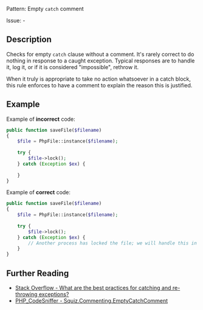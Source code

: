 Pattern: Empty `catch` comment

Issue: -

## Description

Checks for empty `catch` clause without a comment. It's rarely correct to do nothing in response to a caught exception. Typical responses are to handle it, log it, or if it is considered "impossible", rethrow it.

When it truly is appropriate to take no action whatsoever in a catch block, this rule enforces to have a comment to explain the reason this is justified.

## Example

Example of **incorrect** code:

``` php
public function saveFile($filename)
{
	$file = PhpFile::instance($filename);
	
	try {
		$file->lock();
	} catch (Exception $ex) {
	
	}
}
```

Example of **correct** code:

```php
public function saveFile($filename)
{
	$file = PhpFile::instance($filename);
	
	try {
		$file->lock();
	} catch (Exception $ex) {
		// Another process has locked the file; we will handle this in a bit.
	}
}
```

## Further Reading

* [Stack Overflow - What are the best practices for catching and re-throwing exceptions?](https://stackoverflow.com/questions/5551668/what-are-the-best-practices-for-catching-and-re-throwing-exceptions)
* [PHP_CodeSniffer - Squiz.Commenting.EmptyCatchComment](https://github.com/PHPCSStandards/PHP_CodeSniffer/blob/master/src/Standards/Squiz/Sniffs/Commenting/EmptyCatchCommentSniff.php)